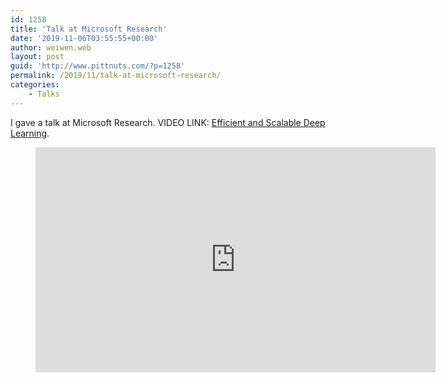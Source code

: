 ```yaml
---
id: 1258
title: 'Talk at Microsoft Research'
date: '2019-11-06T03:55:55+00:00'
author: weiwen.web
layout: post
guid: 'http://www.pittnuts.com/?p=1258'
permalink: /2019/11/talk-at-microsoft-research/
categories:
    - Talks
---
```


I gave a talk at Microsoft Research. VIDEO LINK: [Efficient and Scalable Deep Learning](https://www.microsoft.com/en-us/research/video/efficient-and-scalable-deep-learning/).

<figure class="wp-block-embed-youtube wp-block-embed is-type-video is-provider-youtube wp-embed-aspect-16-9 wp-has-aspect-ratio"><div class="wp-block-embed__wrapper"><iframe allow="accelerometer; autoplay; encrypted-media; gyroscope; picture-in-picture" allowfullscreen="" frameborder="0" height="360" loading="lazy" src="https://www.youtube.com/embed/AyEFcNKgQAo?feature=oembed" title="Efficient and Scalable Deep Learning" width="640"></iframe></div></figure>
